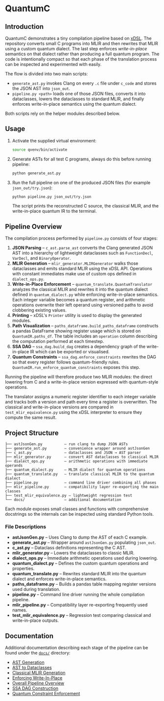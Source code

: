# QuantumC

## Introduction

QuantumC demonstrates a tiny compilation pipeline based on [xDSL](https://github.com/xdsl-project/xdsl). The repository converts small C programs into MLIR and then rewrites that MLIR using a custom quantum dialect.  The last step enforces *write-in-place* semantics on that dialect rather than producing a full quantum program. The code is intentionally compact so that each phase of the translation process can be inspected and experimented with easily.

The flow is divided into two main scripts:

* `generate_ast.py` invokes Clang on every `.c` file under `c_code` and stores the JSON AST into `json_out`.
* `pipeline.py <path>` loads one of those JSON files, converts it into dataclasses, lowers the dataclasses to standard MLIR, and finally enforces write-in-place semantics using the quantum dialect.

Both scripts rely on the helper modules described below.

## Usage

1. Activate the supplied virtual environment:
   ```bash
   source qvenv/bin/activate
   ```
2. Generate ASTs for all test C programs, always do this before running pipeline:
   ```bash
   python generate_ast.py
   ```
3. Run the full pipeline on one of the produced JSON files (for example `json_out/try.json`):
   ```bash
   python pipeline.py json_out/try.json
   ```
   The script prints the reconstructed C source, the classical MLIR, and the write-in-place quantum IR to the terminal.

## Pipeline Overview

The compilation process performed by `pipeline.py` consists of four stages:

1. **JSON Parsing** – `c_ast.parse_ast` converts the Clang generated JSON AST into a hierarchy of lightweight dataclasses such as `FunctionDecl`, `VarDecl`, and `BinaryOperator`.
2. **MLIR Generation** – `mlir_generator.MLIRGenerator` walks those dataclasses and emits standard MLIR using the xDSL API.  Operations with constant immediates make use of custom ops defined in `dialect_ops.py`.
3. **Write-in-Place Enforcement** – `quantum_translate.QuantumTranslator` analyzes the classical MLIR and rewrites it into the quantum dialect defined in `quantum_dialect.py` while enforcing write-in-place semantics.  Each integer variable becomes a quantum register, and arithmetic operations overwrite their left operand using versioned paths to avoid clobbering existing values.
4. **Printing** – xDSL's `Printer` utility is used to display the generated modules.
5. **Path Visualization** – `paths_dataframe.build_paths_dataframe` constructs a pandas DataFrame showing register usage which is stored on `QuantumIR.paths_df`. The table includes an `operation` column describing the computation performed at each timestep.
6. **SSA DAG** – `ssa_dag.build_dag` creates a dependency graph of the write-in-place IR which can be exported or visualised.
7. **Quantum Constraints** – `ssa_dag.enforce_constraints` rewrites the DAG so that every register follows quantum-friendly rules. `QuantumIR.run_enforce_quantum_constraints` exposes this step.

Running the pipeline will therefore produce two MLIR modules: the direct lowering from C and a write-in-place version expressed with quantum-style operations.

The translator assigns a numeric register identifier to each integer variable and
tracks both a version and path every time a register is overwritten.  The classical and
write-in-place versions are compared in ``test_mlir_equivalence.py`` using the xDSL
interpreter to ensure they compute the same result.

## Project Structure

```
├── astJsonGen.py          – run clang to dump JSON ASTs
├── generate_ast.py        – convenience wrapper around astJsonGen
├── c_ast.py               – dataclasses and JSON → AST parser
├── mlir_generator.py      – convert AST dataclasses to classical MLIR
├── dialect_ops.py         – arithmetic operations with immediate operands
├── quantum_dialect.py     – MLIR dialect for quantum operations
├── quantum_translate.py   – translate classical MLIR to the quantum dialect
├── pipeline.py            – command line driver combining all phases
├── mlir_pipeline.py       – compatibility layer re-exporting the main classes
├── test_mlir_equivalence.py – lightweight regression test
└── docs/                  – additional documentation
```

Each module exposes small classes and functions with comprehensive docstrings so the internals can be inspected using standard Python tools.

### File Descriptions

* **astJsonGen.py** – Uses Clang to dump the AST of each C example.
* **generate_ast.py** – Wrapper around ``astJsonGen.py`` populating ``json_out``.
* **c_ast.py** – Dataclass definitions representing the C AST.
* **mlir_generator.py** – Lowers the dataclasses to classic MLIR.
* **dialect_ops.py** – Immediate arithmetic operations used during lowering.
* **quantum_dialect.py** – Defines the custom quantum operations and properties.
* **quantum_translate.py** – Rewrites standard MLIR into the quantum dialect and enforces write-in-place semantics.
* **paths_dataframe.py** – Builds a pandas table mapping register versions used during translation.
* **pipeline.py** – Command line driver running the whole compilation pipeline.
* **mlir_pipeline.py** – Compatibility layer re-exporting frequently used names.
* **test_mlir_equivalence.py** – Regression test comparing classical and write-in-place outputs.

## Documentation

Additional documentation describing each stage of the pipeline can be found under the [`docs/`](docs/) directory:

- [AST Generation](docs/ast_generation.md)
- [AST to Dataclasses](docs/ast_to_dataclasses.md)
- [Classical MLIR Generation](docs/classical_mlir_generation.md)
- [Enforcing Write-In-Place](docs/enforce_write_in_place.md)
- [Overall Pipeline Overview](docs/pipeline_overview.md)
- [SSA DAG Construction](docs/ssa_dag.md)
- [Quantum Constraint Enforcement](docs/quantum_constraints.md)

